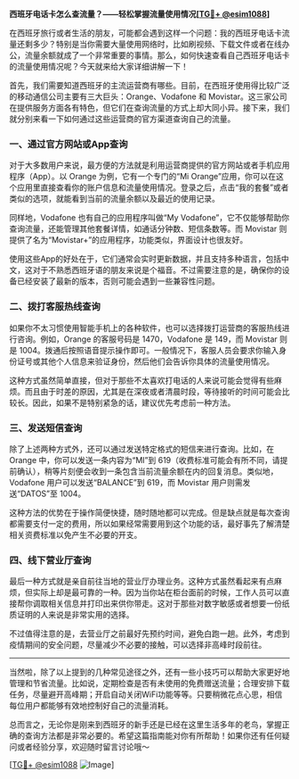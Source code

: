 **西班牙电话卡怎么查流量？——轻松掌握流量使用情况[[TG💪+ @esim1088](https://t.me/s/esim1088)]**

在西班牙旅行或者生活的朋友，可能都会遇到这样一个问题：我的西班牙电话卡流量还剩多少？特别是当你需要大量使用网络时，比如刷视频、下载文件或者在线办公，流量余额就成了一个非常重要的事情。那么，如何快速查看自己西班牙电话卡的流量使用情况呢？今天就来给大家详细讲解一下！

首先，我们需要知道西班牙的主流运营商有哪些。目前，在西班牙使用得比较广泛的移动通信公司主要有三大巨头：Orange、Vodafone 和 Movistar。这三家公司在提供服务方面各有特色，但它们在查询流量的方式上却大同小异。接下来，我们就分别来看一下如何通过这些运营商的官方渠道查询自己的流量。

### 一、通过官方网站或App查询

对于大多数用户来说，最方便的方法就是利用运营商提供的官方网站或者手机应用程序（App）。以 Orange 为例，它有一个专门的“Mi Orange”应用，你可以在这个应用里直接查看你的账户信息和流量使用情况。登录之后，点击“我的套餐”或者类似的选项，就能看到当前的流量余额以及最近的使用记录。

同样地，Vodafone 也有自己的应用程序叫做“My Vodafone”，它不仅能够帮助你查询流量，还能管理其他套餐详情，如通话分钟数、短信条数等。而 Movistar 则提供了名为“Movistar+”的应用程序，功能类似，界面设计也很友好。

使用这些App的好处在于，它们通常会实时更新数据，并且支持多种语言，包括中文，这对于不熟悉西班牙语的朋友来说是个福音。不过需要注意的是，确保你的设备已经安装了最新的版本，否则可能会遇到一些兼容性问题。

### 二、拨打客服热线查询

如果你不太习惯使用智能手机上的各种软件，也可以选择拨打运营商的客服热线进行咨询。例如，Orange 的客服号码是 1470，Vodafone 是 149，而 Movistar 则是 1004。拨通后按照语音提示操作即可。一般情况下，客服人员会要求你输入身份证号或其他个人信息来验证身份，然后他们会告诉你具体的流量使用情况。

这种方式虽然简单直接，但对于那些不太喜欢打电话的人来说可能会觉得有些麻烦。而且由于时差的原因，尤其是在深夜或者清晨时段，等待接听的时间可能会比较长。因此，如果不是特别紧急的话，建议优先考虑前一种方法。

### 三、发送短信查询

除了上述两种方式外，还可以通过发送特定格式的短信来进行查询。比如，在 Orange 中，你可以发送一条内容为“MI”到 619（收费标准可能会有所不同，请提前确认），稍等片刻便会收到一条包含当前流量余额在内的回复消息。类似地，Vodafone 用户可以发送“BALANCE”到 619，而 Movistar 用户则需发送“DATOS”至 1004。

这种方法的优势在于操作简便快捷，随时随地都可以完成。但是缺点就是每次查询都需要支付一定的费用，所以如果经常需要用到这个功能的话，最好事先了解清楚相关资费标准以免产生不必要的开支。

### 四、线下营业厅查询

最后一种方式就是亲自前往当地的营业厅办理业务。这种方式虽然看起来有点麻烦，但实际上却是最可靠的一种。因为当你站在柜台面前的时候，工作人员可以直接帮你调取相关信息并打印出来供你带走。这对于那些对数字敏感或者想要一份纸质证明的人来说是非常实用的选择。

不过值得注意的是，去营业厅之前最好先预约时间，避免白跑一趟。此外，考虑到疫情期间的安全问题，尽量减少不必要的接触，可以选择非高峰时段前往。

---

当然啦，除了以上提到的几种常见途径之外，还有一些小技巧可以帮助大家更好地管理和节省流量。比如说，定期检查是否有未使用的免费赠送流量；合理安排下载任务，尽量避开高峰期；开启自动关闭WiFi功能等等。只要稍微花点心思，相信每位用户都能够有效地控制好自己的流量消耗。

总而言之，无论你是刚来到西班牙的新手还是已经在这里生活多年的老鸟，掌握正确的查询方法都是非常必要的。希望这篇指南能对你有所帮助！如果你还有任何疑问或者经验分享，欢迎随时留言讨论哦～

[[TG💪+ @esim1088](https://t.me/s/esim1088) ![Image](https://i.postimg.cc/4NQfJmqS/Snipaste-2025-05-13-00-14-12.png)]